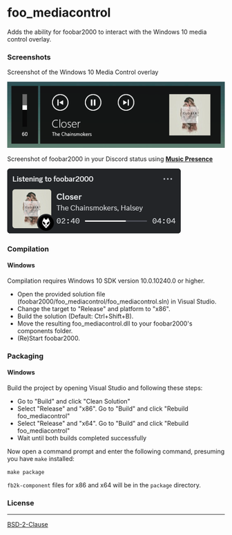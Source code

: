 # foo_mediacontrol
Adds the ability for foobar2000 to interact with the Windows 10 media control overlay.

### Screenshots

Screenshot of the Windows 10 Media Control overlay

![Display of the current track in Windows Media Control](./assets/screenshot-windows-media-control.png)

Screenshot of foobar2000 in your Discord status using
[**Music Presence**](https://github.com/ungive/discord-music-presence)

![foobar2000 in your Discord status using Music Presence](./assets/screenshot-music-presence.png)

### Compilation
#### Windows

Compilation requires Windows 10 SDK version 10.0.10240.0 or higher.
 - Open the provided solution file (foobar2000/foo_mediacontrol/foo_mediacontrol.sln) in Visual Studio.
 - Change the target to "Release" and platform to "x86".
 - Build the solution (Default: Ctrl+Shift+B).
 - Move the resulting foo_mediacontrol.dll to your foobar2000's components folder.
 - (Re)Start foobar2000.

### Packaging
#### Windows

Build the project by opening Visual Studio and following these steps:

- Go to "Build" and click "Clean Solution"
- Select "Release" and "x86". Go to "Build" and click "Rebuild foo_mediacontrol"
- Select "Release" and "x64". Go to "Build" and click "Rebuild foo_mediacontrol"
- Wait until both builds completed successfully

Now open a command prompt and enter the following command,
presuming you have `make` installed:

```
make package
```

`fb2k-component` files for x86 and x64 will be in the `package` directory.

### License
----
[BSD-2-Clause](./LICENSE)
